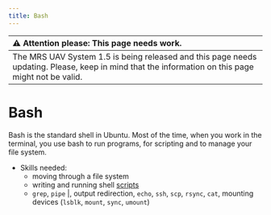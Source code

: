 ```yaml
---
title: Bash
---
```


| :warning: **Attention please: This page needs work.**                                                                                             |
| :---                                                                                                                                              |
| The MRS UAV System 1.5 is being released and this page needs updating. Please, keep in mind that the information on this page might not be valid. |

# Bash

Bash is the standard shell in Ubuntu.
Most of the time, when you work in the terminal, you use bash to run programs, for scripting and to manage your file system.

* Skills needed:
  * moving through a file system
  * writing and running shell [scripts](scripts)
  * `grep`, `pipe` \|, output redirection, `echo`, `ssh`, `scp`, `rsync`, `cat`, mounting devices (`lsblk`, `mount`, `sync`, `umount`)
